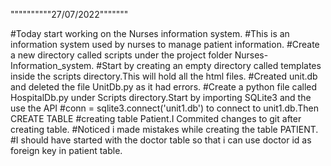   """"""""""27/07/2022"""""""
  
#Today  start working on the Nurses information system.
#This is an information system used by nurses to manage patient information.
#Create a new directory called scripts under the project folder Nurses-Information_system.
#Start by creating an empty directory called templates inside the scripts directory.This will hold all the html files.
#Created unit.db and deleted the file UnitDb.py as it had  errors.
#Create a python file called HospitalDb.py under Scripts directory.Start by importing SQLite3 and the use the API 
#conn = sqlite3.connect('unit1.db') to connect to unit1.db.Then CREATE TABLE 
#creating table Patient.I Commited changes to git after creating table.
#Noticed i made mistakes while creating the table PATIENT.
#I should have started with the doctor table so that i can use doctor id as foreign key in patient table.